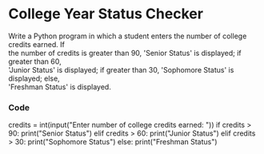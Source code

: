 # College Year Status Checker

Write a Python program in which a student enters the number of college credits earned. If     
the number of credits is greater than 90, 'Senior Status' is displayed; if greater than 60,  
'Junior  Status' is displayed; if greater than 30, 'Sophomore Status' is displayed; else,      
'Freshman Status'  is displayed. 

### Code
credits = int(input("Enter number of college credits earned: "))
if credits > 90:
    print("Senior Status")
elif credits > 60:
    print("Junior Status")
elif credits > 30:
    print("Sophomore Status")
else:
    print("Freshman Status")

